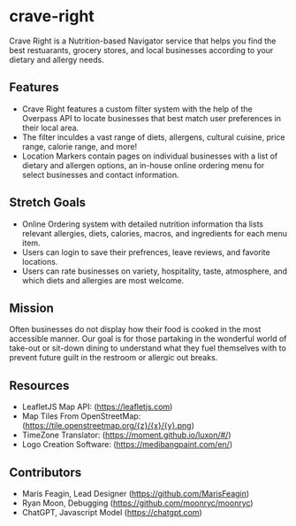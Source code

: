 # crave-right

Crave Right is a Nutrition-based Navigator service that helps you find the best restuarants, grocery stores, and local businesses according to your dietary and allergy needs.

## Features
- Crave Right features a custom filter system with the help of the Overpass API to locate businesses that best match user preferences in their local area.
- The filter inculdes a vast range of diets, allergens, cultural cuisine, price range, calorie range, and more!
- Location Markers contain pages on individual businesses with a list of dietary and allergen options, an in-house online ordering menu for select businesses and contact information.

## Stretch Goals
- Online Ordering system with detailed nutrition information tha lists relevant allergies, diets, calories, macros, and ingredients for each menu item.
- Users can login to save their prefrences, leave reviews, and favorite locations.
- Users can rate businesses on variety, hospitality, taste, atmosphere, and which diets and allergies are most welcome.

## Mission
Often businesses do not display how their food is cooked in the most accessible manner. Our goal is for those partaking in the wonderful world of take-out or sit-down dining to understand what they fuel themselves with to prevent future guilt in the restroom or allergic out breaks.

## Resources
- LeafletJS Map API: (https://leafletjs.com)
- Map Tiles From OpenStreetMap: (https://tile.openstreetmap.org/{z}/{x}/{y}.png)
- TimeZone Translator: (https://moment.github.io/luxon/#/)
- Logo Creation Software: (https://medibangpaint.com/en/)

## Contributors
- Maris Feagin, Lead Designer (https://github.com/MarisFeagin)
- Ryan Moon, Debugging (https://github.com/moonryc/moonryc)
- ChatGPT, Javascript Model (https://chatgpt.com)
